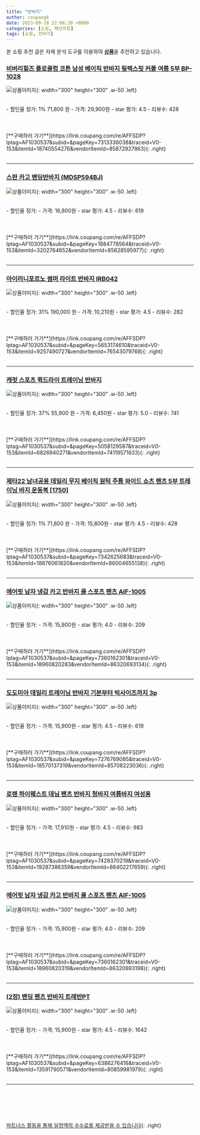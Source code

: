 ```yaml
---
title: "반바지"
author: coupang6
date: 2023-09-18 22:08:20 +0800
categories: [쇼핑, 패션의류]
tags: [쇼핑, 반바지]
---
```


본 쇼핑 추천 글은 자체 분석 도구를 이용하여 [**상품**](https://link.coupang.com/a/bao1ui)을 추천하고 있습니다.

### [비버리힐즈 폴로클럽 코튼 남성 베이직 반바지 릴렉스핏 커플 여름 5부 BP-1028](https://link.coupang.com/re/AFFSDP?lptag=AF1030537&subid=&pageKey=7313336038&traceid=V0-153&itemId=18740554276&vendorItemId=85872927863)

![상품이미지](https://thumbnail10.coupangcdn.com/thumbnails/remote/230x230ex/image/vendor_inventory/0602/0939e0b91178ae85f83bc8a7b6e107d2e02b5fd60c965ef13455d0dd323f.jpg){: width="300" height="300" .w-50 .left}


<br>
- 할인율 정가: 1%  71,800   원
- 가격: 29,900원
- star 평가: 4.5
- 리뷰수: 428
<br>
<br>
<br>
<br>
[**구매하러 가기**](https://link.coupang.com/re/AFFSDP?lptag=AF1030537&subid=&pageKey=7313336038&traceid=V0-153&itemId=18740554276&vendorItemId=85872927863){: .right}
<br>
<br>

---

### [스판 카고 밴딩반바지 (MDSP594BJ)](https://link.coupang.com/re/AFFSDP?lptag=AF1030537&subid=&pageKey=1884778564&traceid=V0-153&itemId=3202764652&vendorItemId=85628595977)

![상품이미지](https://thumbnail6.coupangcdn.com/thumbnails/remote/230x230ex/image/vendor_inventory/2fae/8ce1c4129e45eda6f8680406cf5da989224e924356c3e6a15e9ba1f0b9be.jpg){: width="300" height="300" .w-50 .left}


<br>
- 할인율 정가: 
- 가격: 16,800원
- star 평가: 4.5
- 리뷰수: 619
<br>
<br>
<br>
<br>
[**구매하러 가기**](https://link.coupang.com/re/AFFSDP?lptag=AF1030537&subid=&pageKey=1884778564&traceid=V0-153&itemId=3202764652&vendorItemId=85628595977){: .right}
<br>
<br>

---

### [아이러니포르노 썸머 라이트 반바지 IRB042](https://link.coupang.com/re/AFFSDP?lptag=AF1030537&subid=&pageKey=5653174610&traceid=V0-153&itemId=9257490727&vendorItemId=76543079768)

![상품이미지](https://thumbnail9.coupangcdn.com/thumbnails/remote/230x230ex/image/rs_quotation_api/lrq2la8l/f24aae861f334935b3f8342c920b2949.jpg){: width="300" height="300" .w-50 .left}


<br>
- 할인율 정가: 31%  190,000   원
- 가격: 10,210원
- star 평가: 4.5
- 리뷰수: 282
<br>
<br>
<br>
<br>
[**구매하러 가기**](https://link.coupang.com/re/AFFSDP?lptag=AF1030537&subid=&pageKey=5653174610&traceid=V0-153&itemId=9257490727&vendorItemId=76543079768){: .right}
<br>
<br>

---

### [캐럿 스포츠 퀵드라이 트레이닝 반바지](https://link.coupang.com/re/AFFSDP?lptag=AF1030537&subid=&pageKey=5058129587&traceid=V0-153&itemId=6826940271&vendorItemId=74119571633)

![상품이미지](https://thumbnail6.coupangcdn.com/thumbnails/remote/230x230ex/image/retail/images/351348472673054-a783923b-17b0-4d21-b56a-e47040e9db43.jpg){: width="300" height="300" .w-50 .left}


<br>
- 할인율 정가: 37%  55,900   원
- 가격: 6,450원
- star 평가: 5.0
- 리뷰수: 741
<br>
<br>
<br>
<br>
[**구매하러 가기**](https://link.coupang.com/re/AFFSDP?lptag=AF1030537&subid=&pageKey=5058129587&traceid=V0-153&itemId=6826940271&vendorItemId=74119571633){: .right}
<br>
<br>

---

### [제타22 남녀공용 데일리 무지 베이직 원턱 주름 와이드 쇼츠 팬츠 5부 트레이닝 바지 운동복 [1750]](https://link.coupang.com/re/AFFSDP?lptag=AF1030537&subid=&pageKey=7342625683&traceid=V0-153&itemId=18876061820&vendorItemId=86004655138)

![상품이미지](https://thumbnail10.coupangcdn.com/thumbnails/remote/230x230ex/image/vendor_inventory/7e44/5375f27d2c1932fb50d4459f4b424980a75fe2a00de3966a926e2a854530.jpg){: width="300" height="300" .w-50 .left}


<br>
- 할인율 정가: 1%  71,800   원
- 가격: 15,800원
- star 평가: 4.5
- 리뷰수: 428
<br>
<br>
<br>
<br>
[**구매하러 가기**](https://link.coupang.com/re/AFFSDP?lptag=AF1030537&subid=&pageKey=7342625683&traceid=V0-153&itemId=18876061820&vendorItemId=86004655138){: .right}
<br>
<br>

---

### [에어핏 남자 냉감 카고 반바지 쿨 스포츠 팬츠 AIF-1005](https://link.coupang.com/re/AFFSDP?lptag=AF1030537&subid=&pageKey=7360162301&traceid=V0-153&itemId=18960820283&vendorItemId=86320693134)

![상품이미지](https://thumbnail8.coupangcdn.com/thumbnails/remote/230x230ex/image/vendor_inventory/26cb/c53abccc7cab95b52a51c5ba8f2adc155c1f81271aa050402bc16cbc171e.jpg){: width="300" height="300" .w-50 .left}


<br>
- 할인율 정가: 
- 가격: 15,900원
- star 평가: 4.0
- 리뷰수: 209
<br>
<br>
<br>
<br>
[**구매하러 가기**](https://link.coupang.com/re/AFFSDP?lptag=AF1030537&subid=&pageKey=7360162301&traceid=V0-153&itemId=18960820283&vendorItemId=86320693134){: .right}
<br>
<br>

---

### [도도미아 데일리 트레이닝 반바지 기본부터 빅사이즈까지 3p](https://link.coupang.com/re/AFFSDP?lptag=AF1030537&subid=&pageKey=7276769085&traceid=V0-153&itemId=18570137319&vendorItemId=85708223036)

![상품이미지](https://thumbnail8.coupangcdn.com/thumbnails/remote/230x230ex/image/vendor_inventory/c7d9/36762bda760bcfb7fb134bdf7b6f253fa5015ee0b27f7a91625fee5dec23.jpg){: width="300" height="300" .w-50 .left}


<br>
- 할인율 정가: 
- 가격: 15,900원
- star 평가: 4.5
- 리뷰수: 619
<br>
<br>
<br>
<br>
[**구매하러 가기**](https://link.coupang.com/re/AFFSDP?lptag=AF1030537&subid=&pageKey=7276769085&traceid=V0-153&itemId=18570137319&vendorItemId=85708223036){: .right}
<br>
<br>

---

### [로렌 하이웨스트 데님 팬츠 반바지 청바지 여름바지 여성용](https://link.coupang.com/re/AFFSDP?lptag=AF1030537&subid=&pageKey=7428370219&traceid=V0-153&itemId=19287386359&vendorItemId=86402217659)

![상품이미지](https://thumbnail6.coupangcdn.com/thumbnails/remote/230x230ex/image/vendor_inventory/82d4/af7df31dfd339852ef09881fd699fb5c093a0cec228df51d174e13fe3f3a.jpg){: width="300" height="300" .w-50 .left}


<br>
- 할인율 정가: 
- 가격: 17,910원
- star 평가: 4.5
- 리뷰수: 983
<br>
<br>
<br>
<br>
[**구매하러 가기**](https://link.coupang.com/re/AFFSDP?lptag=AF1030537&subid=&pageKey=7428370219&traceid=V0-153&itemId=19287386359&vendorItemId=86402217659){: .right}
<br>
<br>

---

### [에어핏 남자 냉감 카고 반바지 쿨 스포츠 팬츠 AIF-1005](https://link.coupang.com/re/AFFSDP?lptag=AF1030537&subid=&pageKey=7360162301&traceid=V0-153&itemId=18960820319&vendorItemId=86320693198)

![상품이미지](https://thumbnail9.coupangcdn.com/thumbnails/remote/230x230ex/image/vendor_inventory/8e51/43a419ad9065a5a16195d7b2da8694e4421f0676a2dc881a4e4564d0327a.jpg){: width="300" height="300" .w-50 .left}


<br>
- 할인율 정가: 
- 가격: 15,900원
- star 평가: 4.0
- 리뷰수: 209
<br>
<br>
<br>
<br>
[**구매하러 가기**](https://link.coupang.com/re/AFFSDP?lptag=AF1030537&subid=&pageKey=7360162301&traceid=V0-153&itemId=18960820319&vendorItemId=86320693198){: .right}
<br>
<br>

---

### [(2장) 밴딩 팬츠 반바지 트레반PT](https://link.coupang.com/re/AFFSDP?lptag=AF1030537&subid=&pageKey=6386276416&traceid=V0-153&itemId=13591790571&vendorItemId=80859981979)

![상품이미지](https://thumbnail7.coupangcdn.com/thumbnails/remote/230x230ex/image/vendor_inventory/eead/d03b9ffe5110c3ca0f0b1bfb7a126f33fdc82b624f3f3364f523543e0876.jpg){: width="300" height="300" .w-50 .left}


<br>
- 할인율 정가: 
- 가격: 15,900원
- star 평가: 4.5
- 리뷰수: 1642
<br>
<br>
<br>
<br>
[**구매하러 가기**](https://link.coupang.com/re/AFFSDP?lptag=AF1030537&subid=&pageKey=6386276416&traceid=V0-153&itemId=13591790571&vendorItemId=80859981979){: .right}
<br>
<br>

---
<br><br><br><br><br> [파트너스 활동을 통해 일정액의 수수료를 제공받을 수 있습니다](https://link.coupang.com/a/bao1ui){: .right}